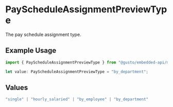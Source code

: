# PayScheduleAssignmentPreviewType

The pay schedule assignment type.

## Example Usage

```typescript
import { PayScheduleAssignmentPreviewType } from "@gusto/embedded-api/models/components";

let value: PayScheduleAssignmentPreviewType = "by_department";
```

## Values

```typescript
"single" | "hourly_salaried" | "by_employee" | "by_department"
```